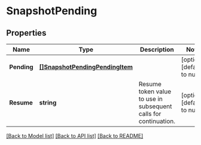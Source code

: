 # SnapshotPending

## Properties
Name | Type | Description | Notes
------------ | ------------- | ------------- | -------------
**Pending** | [**[]SnapshotPendingPendingItem**](SnapshotPendingPendingItem.md) |  | [optional] [default to null]
**Resume** | **string** | Resume token value to use in subsequent calls for continuation. | [optional] [default to null]

[[Back to Model list]](../README.md#documentation-for-models) [[Back to API list]](../README.md#documentation-for-api-endpoints) [[Back to README]](../README.md)


